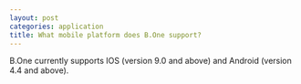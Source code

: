 ```yaml
---
layout: post
categories: application
title: What mobile platform does B.One support?
---
```


B.One currently supports IOS (version 9.0 and above) and Android (version 4.4 and above).